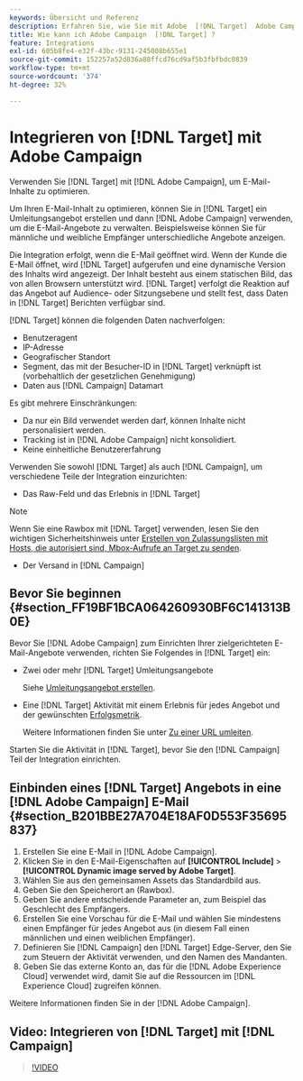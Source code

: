 ```yaml
---
keywords: Übersicht und Referenz
description: Erfahren Sie, wie Sie mit Adobe  [!DNL Target]  Adobe Campaign E-Mail-Inhalte optimieren können.
title: Wie kann ich Adobe Campaign  [!DNL Target] ?
feature: Integrations
exl-id: 605b8fe4-e32f-43bc-9131-245008b655e1
source-git-commit: 152257a52d836a88ffcd76cd9af5b3fbfbdc0839
workflow-type: tm+mt
source-wordcount: '374'
ht-degree: 32%

---
```


# Integrieren von [!DNL Target] mit Adobe Campaign

Verwenden Sie [!DNL Target] mit [!DNL Adobe Campaign], um E-Mail-Inhalte zu optimieren.

Um Ihren E-Mail-Inhalt zu optimieren, können Sie in [!DNL Target] ein Umleitungsangebot erstellen und dann [!DNL Adobe Campaign] verwenden, um die E-Mail-Angebote zu verwalten. Beispielsweise können Sie für männliche und weibliche Empfänger unterschiedliche Angebote anzeigen.

Die Integration erfolgt, wenn die E-Mail geöffnet wird. Wenn der Kunde die E-Mail öffnet, wird [!DNL Target] aufgerufen und eine dynamische Version des Inhalts wird angezeigt. Der Inhalt besteht aus einem statischen Bild, das von allen Browsern unterstützt wird. [!DNL Target] verfolgt die Reaktion auf das Angebot auf Audience- oder Sitzungsebene und stellt fest, dass Daten in [!DNL Target] Berichten verfügbar sind.

[!DNL Target] können die folgenden Daten nachverfolgen:

* Benutzeragent
* IP-Adresse
* Geografischer Standort
* Segment, das mit der Besucher-ID in [!DNL Target] verknüpft ist (vorbehaltlich der gesetzlichen Genehmigung)
* Daten aus [!DNL Campaign] Datamart

Es gibt mehrere Einschränkungen:

* Da nur ein Bild verwendet werden darf, können Inhalte nicht personalisiert werden.
* Tracking ist in [!DNL Adobe Campaign] nicht konsolidiert.
* Keine einheitliche Benutzererfahrung

Verwenden Sie sowohl [!DNL Target] als auch [!DNL Campaign], um verschiedene Teile der Integration einzurichten:

* Das Raw-Feld und das Erlebnis in [!DNL Target]

>[!NOTE]
>
>Wenn Sie eine Rawbox mit [!DNL Target] verwenden, lesen Sie den wichtigen Sicherheitshinweis unter [Erstellen von Zulassungslisten mit Hosts, die autorisiert sind, Mbox-Aufrufe an Target zu senden](/help/main/administrating-target/hosts.md#allowlist).

* Der Versand in [!DNL Campaign]

## Bevor Sie beginnen {#section_FF19BF1BCA064260930BF6C141313B0E}

Bevor Sie [!DNL Adobe Campaign] zum Einrichten Ihrer zielgerichteten E-Mail-Angebote verwenden, richten Sie Folgendes in [!DNL Target] ein:

* Zwei oder mehr [!DNL Target] Umleitungsangebote

  Siehe [Umleitungsangebot erstellen](/help/main/c-experiences/c-manage-content/offer-redirect.md).

* Eine [!DNL Target] Aktivität mit einem Erlebnis für jedes Angebot und der gewünschten [Erfolgsmetrik](/help/main/c-activities/r-success-metrics/success-metrics.md).

  Weitere Informationen finden Sie unter [Zu einer URL umleiten](/help/main/c-experiences/c-visual-experience-composer/redirect-offer.md).

Starten Sie die Aktivität in [!DNL Target], bevor Sie den [!DNL Campaign] Teil der Integration einrichten.

## Einbinden eines [!DNL Target] Angebots in eine [!DNL Adobe Campaign] E-Mail {#section_B201BBE27A704E18AF0D553F35695837}

1. Erstellen Sie eine E-Mail in [!DNL Adobe Campaign].
1. Klicken Sie in den E-Mail-Eigenschaften auf **[!UICONTROL Include]** > **[!UICONTROL Dynamic image served by Adobe Target]**.
1. Wählen Sie aus den gemeinsamen Assets das Standardbild aus.
1. Geben Sie den Speicherort an (Rawbox).
1. Geben Sie andere entscheidende Parameter an, zum Beispiel das Geschlecht des Empfängers.
1. Erstellen Sie eine Vorschau für die E-Mail und wählen Sie mindestens einen Empfänger für jedes Angebot aus (in diesem Fall einen männlichen und einen weiblichen Empfänger).
1. Definieren Sie [!DNL Campaign] den [!DNL Target] Edge-Server, den Sie zum Steuern der Aktivität verwenden, und den Namen des Mandanten.
1. Geben Sie das externe Konto an, das für die [!DNL Adobe Experience Cloud] verwendet wird, damit Sie auf die Ressourcen im [!DNL Experience Cloud] zugreifen können.

Weitere Informationen finden Sie in der [!DNL Adobe Campaign].

## Video: Integrieren von [!DNL Target] mit [!DNL Campaign]

>[!VIDEO](https://video.tv.adobe.com/v/35149)
